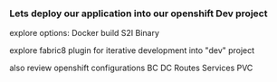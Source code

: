 ### Lets deploy our application into our openshift Dev project

explore options:
Docker build
S2I
Binary


explore fabric8 plugin for iterative development into "dev" project


also review openshift configurations
BC
DC
Routes
Services
PVC

